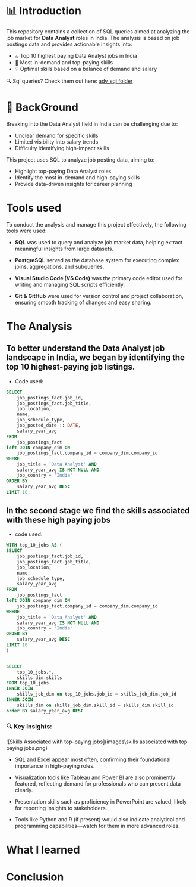 # 📊 Introduction

This repository contains a collection of SQL queries aimed at analyzing the job market for **Data Analyst** roles in India. The analysis is based on job postings data and provides actionable insights into:

- 🔝 Top 10 highest paying Data Analyst jobs in India  
- 💼 Most in-demand and top-paying skills  
- 💡 Optimal skills based on a balance of demand and salary

🔍 Sql queries? Check them out here: [adv_sql folder](/adv_sql/)

# 🧠 BackGround

Breaking into the Data Analyst field in India can be challenging due to:

- Unclear demand for specific skills  
- Limited visibility into salary trends  
- Difficulty identifying high-impact skills  

This project uses SQL to analyze job posting data, aiming to:

- Highlight top-paying Data Analyst roles  
- Identify the most in-demand and high-paying skills  
- Provide data-driven insights for career planning


# Tools used
To conduct the analysis and manage this project effectively, the following tools were used:

- **SQL** was used to query and analyze job market data, helping extract meaningful insights from large datasets.

- **PostgreSQL** served as the database system for executing complex joins, aggregations, and subqueries.

- **Visual Studio Code (VS Code)** was the primary code editor used for writing and managing SQL scripts efficiently.

- **Git & GitHub** were used for version control and project collaboration, ensuring smooth tracking of changes and easy sharing.

# The Analysis

## To better understand the Data Analyst job landscape in India, we began by identifying the **top 10 highest-paying job listings**. 

- Code used:

```sql
SELECT
    job_postings_fact.job_id,
    job_postings_fact.job_title,
    job_location,
    name,
    job_schedule_type,
    job_posted_date :: DATE,
    salary_year_avg
FROM
    job_postings_fact
left JOIN company_dim ON 
    job_postings_fact.company_id = company_dim.company_id
WHERE
    job_title = 'Data Analyst' AND
    salary_year_avg IS NOT NULL AND
    job_country = 'India'
ORDER BY
    salary_year_avg DESC
LIMIT 10;
```

## In the second stage we find **the skills associated with these high paying jobs**

- code used:
```sql
WITH top_10_jobs AS (
SELECT
    job_postings_fact.job_id,
    job_postings_fact.job_title,
    job_location,
    name,
    job_schedule_type,
    salary_year_avg
FROM
    job_postings_fact
left JOIN company_dim ON 
    job_postings_fact.company_id = company_dim.company_id
WHERE
    job_title = 'Data Analyst' AND
    salary_year_avg IS NOT NULL AND
    job_country = 'India'
ORDER BY
    salary_year_avg DESC
LIMIT 10
)


SELECT 
    top_10_jobs.*,
    skills_dim.skills
FROM top_10_jobs
INNER JOIN
    skills_job_dim on top_10_jobs.job_id = skills_job_dim.job_id
INNER JOIN
    skills_dim on skills_job_dim.skill_id = skills_dim.skill_id
order BY salary_year_avg DESC
```
### 🔍 Key Insights:

![Skills Associated with top-paying jobs](images\skills associated with top paying jobs.png)

- SQL and Excel appear most often, confirming their foundational importance in high-paying roles.

- Visualization tools like Tableau and Power BI are also prominently featured, reflecting demand for professionals who can present data clearly.

- Presentation skills such as proficiency in PowerPoint are valued, likely for reporting insights to stakeholders.

- Tools like Python and R (if present) would also indicate analytical and programming capabilities—watch for them in more advanced roles.


# What I learned
# Conclusion